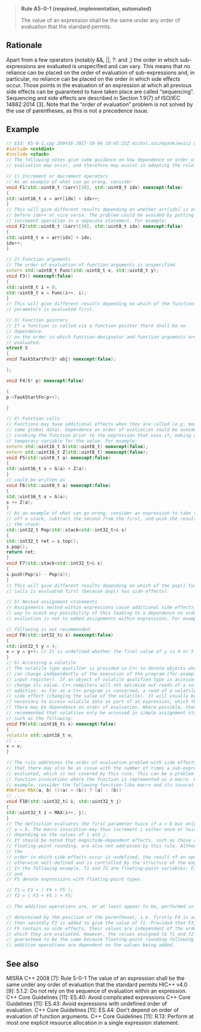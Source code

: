 > **Rule A5-0-1 (required, implementation, automated)**
>
> The value of an expression shall be the same under any order of
> evaluation that the standard permits.

## Rationale

Apart from a few operators (notably &&, ||, ?: and ,) the order in which sub-expressions
are evaluated is unspecified and can vary. This means that no reliance can be placed
on the order of evaluation of sub-expressions and, in particular, no reliance can be
placed on the order in which side effects occur. Those points in the evaluation of an
expression at which all previous side effects can be guaranteed to have taken place
are called “sequencing”. Sequencing and side effects are described in Section 1.9(7)
of ISO/IEC 14882:2014 [3].
Note that the “order of evaluation” problem is not solved by the use of parentheses,
as this is not a precedence issue.

## Example

```cpp
// $Id: A5-0-1.cpp 289436 2017-10-04 10:45:23Z michal.szczepankiewicz $
#include <cstdint>
#include <stack>
// The following notes give some guidance on how dependence on order of
// evaluation may occur, and therefore may assist in adopting the rule.

// 1) Increment or decrement operators
// As an example of what can go wrong, consider
void F1(std::uint8_t (&arr)[10], std::uint8_t idx) noexcept(false)
{
std::uint16_t x = arr[idx] + idx++;
}
// This will give different results depending on whether arr[idx] is evaluated
// before idx++ or vice versa. The problem could be avoided by putting the
// increment operation in a separate statement. For example:
void F2(std::uint8_t (&arr)[10], std::uint8_t idx) noexcept(false)
{
std::uint8_t x = arr[idx] + idx;
idx++;
}

// 2) Function arguments
// The order of evaluation of function arguments is unspecified.
extern std::uint8_t Func(std::uint8_t x, std::uint8_t y);
void F3() noexcept(false)
{
std::uint8_t i = 0;
std::uint8_t x = Func(i++, i);
}
// This will give different results depending on which of the functions two
// parameters is evaluated first.

// 3) Function pointers
// If a function is called via a function pointer there shall be no
// dependence
// on the order in which function-designator and function arguments are
// evaluated.
struct S
{
void TaskStartFn(S* obj) noexcept(false);

};

void F4(S* p) noexcept(false)

{
p->TaskStartFn(p++);

}

// 4) Function calls
// Functions may have additional effects when they are called (e.g. modifying
// some global data). Dependence on order of evaluation could be avoided by
// invoking the function prior to the expression that uses it, making use of a
// temporary variable for the value. For example:
extern std::uint16_t G(std::uint8_t) noexcept(false);
extern std::uint16_t Z(std::uint8_t) noexcept(false);
void F5(std::uint8_t a) noexcept(false)
{
std::uint16_t x = G(a) + Z(a);
}
// could be written as
void F6(std::uint8_t a) noexcept(false)
{
std::uint16_t x = G(a);
x += Z(a);
}
// As an example of what can go wrong, consider an expression to take two values
// off a stack, subtract the second from the first, and push the result back on
// the stack:
std::int32_t Pop(std::stack<std::int32_t>& s)
{
std::int32_t ret = s.top();
s.pop();
return ret;
}
void F7(std::stack<std::int32_t>& s)
{
s.push(Pop(s) - Pop(s));
}
// This will give different results depending on which of the pop() function
// calls is evaluated first (because pop() has side effects).

// 5) Nested assignment statements
// Assignments nested within expressions cause additional side effects. The best
// way to avoid any possibility of this leading to a dependence on order of
// evaluation is not to embed assignments within expressions. For example, the

// following is not recommended:
void F8(std::int32_t& x) noexcept(false)
{
std::int32_t y = 4;
x = y = y++; // It is undefined whether the final value of y is 4 or 5
}
// 6) Accessing a volatile
// The volatile type qualifier is provided in C++ to denote objects whose value
// can change independently of the execution of the program (for example an
// input register). If an object of volatile qualified type is accessed this may
// change its value. C++ compilers will not optimize out reads of a volatile. In
// addition, as far as a C++ program is concerned, a read of a volatile has a
// side effect (changing the value of the volatile). It will usually be
// necessary to access volatile data as part of an expression, which then means
// there may be dependence on order of evaluation. Where possible, though, it is
// recommended that volatiles only be accessed in simple assignment statements,
// such as the following:
void F9(std::uint16_t& x) noexcept(false)
{
volatile std::uint16_t v;
// ...
x = v;
}

// The rule addresses the order of evaluation problem with side effects. Note
// that there may also be an issue with the number of times a sub-expression is
// evaluated, which is not covered by this rule. This can be a problem with
// function invocations where the function is implemented as a macro. For
// example, consider the following function-like macro and its invocation:
#define MAX(a, b) (((a) > (b)) ? (a) : (b))
// ...
void F10(std::uint32_t& i, std::uint32_t j)
{
std::uint32_t z = MAX(i++, j);
}
// The definition evaluates the first parameter twice if a > b but only once if
// a = b. The macro invocation may thus increment i either once or twice,
// depending on the values of i and j.
// It should be noted that magnitude-dependent effects, such as those due to
// floating-point rounding, are also not addressed by this rule. Although
// the
// order in which side effects occur is undefined, the result of an operation is
// otherwise well-defined and is controlled by the structure of the expression.
// In the following example, f1 and f2 are floating-point variables; F3, F4
// and
// F5 denote expressions with floating-point types.

// f1 = F3 + ( F4 + F5 );
// f2 = ( F3 + F4 ) + F5;

// The addition operations are, or at least appear to be, performed in the order

// determined by the position of the parentheses, i.e. firstly F4 is added to F5
// then secondly F3 is added to give the value of f1. Provided that F3, F4 and
// F5 contain no side effects, their values are independent of the order in
// which they are evaluated. However, the values assigned to f1 and f2 are not
// guaranteed to be the same because floating-point rounding following the
// addition operations are dependent on the values being added.

```

## See also

MISRA C++ 2008 [7]: Rule 5-0-1 The value of an expression shall be the same
under any order of evaluation that the standard permits
HIC++ v4.0 [9]: 5.1.2: Do not rely on the sequence of evaluation within an
expression.
C++ Core Guidelines [11]: ES.40: Avoid complicated expressions
C++ Core Guidelines [11]: ES.43: Avoid expressions with undefined order of
evaluation.
C++ Core Guidelines [11]: ES.44: Don’t depend on order of evaluation of
function arguments.
C++ Core Guidelines [11]: R.13: Perform at most one explicit resource
allocation in a single expression statement.
